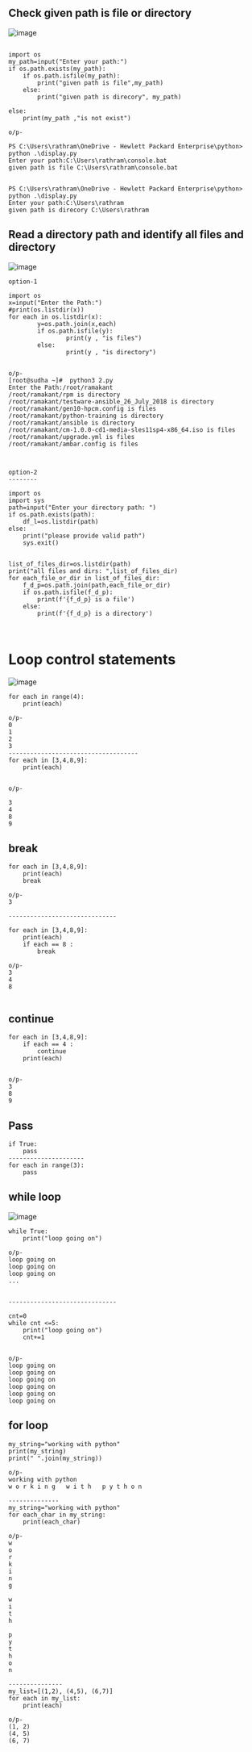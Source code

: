 Check given path is file or directory
--------------------------------------

![image](https://user-images.githubusercontent.com/53966749/205416172-14646a43-73b8-4c10-ae80-9d3d9d75853b.png)

```

import os
my_path=input("Enter your path:")
if os.path.exists(my_path):
    if os.path.isfile(my_path):
        print("given path is file",my_path)
    else:
        print("given path is direcory", my_path)

else:        
    print(my_path ,"is not exist")
    
o/p-

PS C:\Users\rathram\OneDrive - Hewlett Packard Enterprise\python> python .\display.py 
Enter your path:C:\Users\rathram\console.bat
given path is file C:\Users\rathram\console.bat


PS C:\Users\rathram\OneDrive - Hewlett Packard Enterprise\python> python .\display.py 
Enter your path:C:\Users\rathram
given path is direcory C:\Users\rathram

```

Read a directory path and identify all files and directory
----------------------------------------------------------

![image](https://user-images.githubusercontent.com/53966749/205415356-0385cd65-8d98-45ac-afd3-88652765291b.png)

```
option-1

import os
x=input("Enter the Path:")
#print(os.listdir(x))
for each in os.listdir(x):
        y=os.path.join(x,each)
        if os.path.isfile(y):
                print(y , "is files")
        else:
                print(y , "is directory")


o/p-
[root@sudha ~]#  python3 2.py
Enter the Path:/root/ramakant
/root/ramakant/rpm is directory
/root/ramakant/testware-ansible_26_July_2018 is directory
/root/ramakant/gen10-hpcm.config is files
/root/ramakant/python-training is directory
/root/ramakant/ansible is directory
/root/ramakant/cm-1.0.0-cd1-media-sles11sp4-x86_64.iso is files
/root/ramakant/upgrade.yml is files
/root/ramakant/ambar.config is files



option-2
--------

import os
import sys
path=input("Enter your directory path: ")
if os.path.exists(path):
	df_l=os.listdir(path)
else:
	print("please provide valid path")
	sys.exit()


list_of_files_dir=os.listdir(path)
print("all files and dirs: ",list_of_files_dir)
for each_file_or_dir in list_of_files_dir:
	f_d_p=os.path.join(path,each_file_or_dir)
	if os.path.isfile(f_d_p):
		print(f'{f_d_p} is a file')
	else:
		print(f'{f_d_p} is a directory')
        
        
```

Loop control statements
========================

![image](https://user-images.githubusercontent.com/53966749/204797448-b8b9c996-deb0-4906-a5dc-d8318127011e.png)

```
for each in range(4):
    print(each)
    
o/p-
0
1
2
3
------------------------------------
for each in [3,4,8,9]:
    print(each)


o/p-

3
4
8
9

```
break
-----
```
for each in [3,4,8,9]:
    print(each)
    break
    
o/p-
3

------------------------------

for each in [3,4,8,9]:
    print(each)
    if each == 8 :
        break
        
o/p-
3
4
8


```
continue
--------

```
for each in [3,4,8,9]:
    if each == 4 :
        continue
    print(each)


o/p-
3
8
9

```

Pass
-----
```
if True:
    pass
---------------------
for each in range(3):
    pass
```

while loop
----------
![image](https://user-images.githubusercontent.com/53966749/204798810-b0d5dc32-47ea-408b-ac0b-d7d62a96acae.png)


```
while True:
    print("loop going on")

o/p-
loop going on
loop going on
loop going on
...


------------------------------

cnt=0
while cnt <=5:
    print("loop going on")
    cnt+=1


o/p-
loop going on
loop going on
loop going on
loop going on
loop going on
loop going on

```

for loop
---------

```
my_string="working with python"
print(my_string)
print(" ".join(my_string))

o/p-
working with python
w o r k i n g   w i t h   p y t h o n

--------------
my_string="working with python"
for each_char in my_string:
    print(each_char)
    
o/p-
w
o
r
k
i
n
g
 
w
i
t
h
 
p
y
t
h
o
n

---------------
my_list=[(1,2), (4,5), (6,7)]
for each in my_list:
    print(each)

o/p-
(1, 2)
(4, 5)
(6, 7)

```
